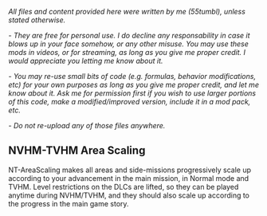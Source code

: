 *All files and content provided here were written by me (55tumbl), unless stated otherwise.*

*- They are free for personal use. I do decline any responsability in case it blows up in your face somehow, or any other misuse.
You may use these mods in videos, or for streaming, as long as you give me proper credit. I would appreciate you letting me know about it.*

*- You may re-use small bits of code (e.g. formulas, behavior modifications, etc) for your own purposes as long as you give me proper credit, and let me know about it.
Ask me for permission first if you wish to use larger portions of this code, make a modified/improved version, include it in a mod pack, etc.*

*- Do not re-upload any of those files anywhere.*


## NVHM-TVHM Area Scaling

NT-AreaScaling makes all areas and side-missions progressively scale up according to your advancement in the main mission, in Normal mode and TVHM.
Level restrictions on the DLCs are lifted, so they can be played anytime during NVHM/TVHM, and they should also scale up according to the progress in the main game story.
